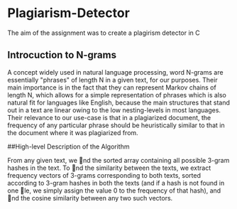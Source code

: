 # Plagiarism-Detector

The aim of the assignment was to create a plagirism detector in C

## Introcuction to N-grams
A concept widely used in natural language processing, word N-grams are essentially "phrases" of length
N in a given text, for our purposes. Their main importance is in the fact that they can represent Markov
chains of length N, which allows for a simple representation of phrases which is also natural fit for languages
like English, because the main structures that stand out in a text are linear owing to the low nesting-levels
in most languages. Their relevance to our use-case is that in a plagiarized document, the frequency of any
particular phrase should be heuristically similar to that in the document where it was plagiarized from.

##High-level Description of the Algorithm

From any given text, we nd the sorted array containing all possible 3-gram hashes in the text. To nd the
similarity between the texts, we extract frequency vectors of 3-grams corresponding to both texts, sorted
according to 3-gram hashes in both the texts (and if a hash is not found in one le, we simply assign the
value 0 to the frequency of that hash), and nd the cosine similarity between any two such vectors.
